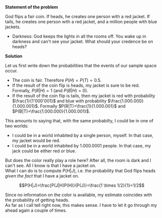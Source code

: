 **Statement of the problem**

God flips a fair coin. If heads, he creates one person with a red jacket. If tails, he creates one person with a red jacket, and a million people with blue jackets. 
* Darkness: God keeps the lights in all the rooms off. You wake up in darkness and can't see your jacket. What should your credence be on heads?

**Solution**

Let us first write down the probabilities that the events of our sample space occur.
* The coin is fair. Therefore $P(H)=P(T)=0.5$.
* If the result of the coin flip is heads, my jacket is sure to be red. Formally, $P(R|H)=1$ (and $P(B|H)=0$).
* If the result of the coin flip is tails, then my jacket is red with probability $\frac{1}{1'000'001}$ and blue with probability $\frac{1.000.000}{1.000.001}$. Formally $P(R|T)=\frac{1}{1.000.001}$ and $P(B|T)=\frac{1.000.000}{1.000.001}$.

This amounts to saying that, with the same probabilty, I could be in one of two worlds:
* I could be in a world inhabited by a single person, myself. In that case, my jacket would be red.
* I could be in a world inhabited by 1.000.0001 people. In that case, my jack could be either red or blue.

But does the color really play a role here? After all, the room is dark and I can't see. All I know is that I have a jacket on.  
What I can do is to compute $P(H|J)$, i.e. the probability that God flips heads *given the fact* that I have a jacket on.
```math
P(H|J)=\frac{P(J|H)P(H)}{P(J)}=\frac{1 \times 1/2}{1}=1/2
```
Since no information on the color is available, my estimate coincides with the probability of getting heads.  
As far as I call tell right now, this makes sense. I have to let it go through my ahead again a couple of times. 
